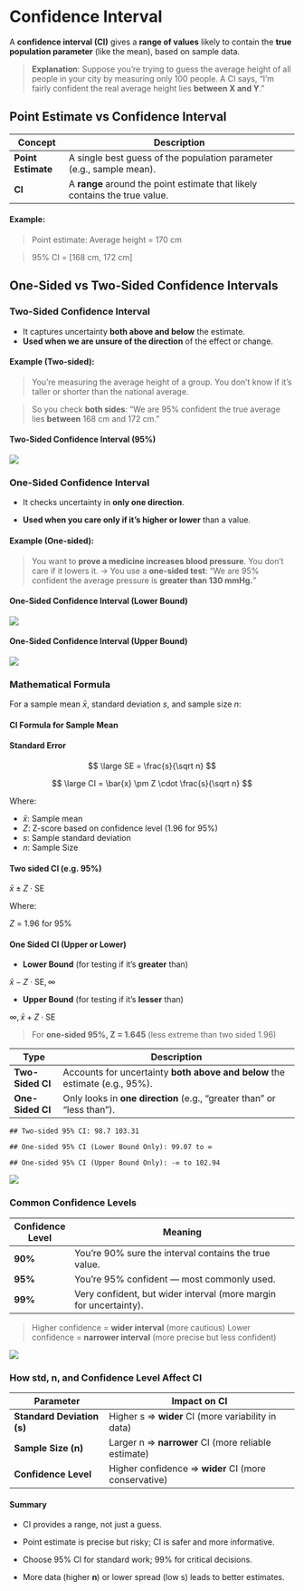 <script type="text/javascript" async
    src="https://polyfill.io/v3/polyfill.min.js?features=es6">
</script>
<script type="text/javascript" async
    src="https://cdnjs.cloudflare.com/ajax/libs/mathjax/3.2.0/es5/tex-mml-chtml.js">
</script>

# Confidence Interval

A **confidence interval (CI)** gives a **range of values** likely to
contain the **true population parameter** (like the mean), based on
sample data.

> **Explanation**: Suppose you’re trying to guess the average height of
> all people in your city by measuring only 100 people. A CI says, “I’m
> fairly confident the real average height lies **between X and Y**.”

## Point Estimate vs Confidence Interval

<table>
<colgroup>
<col style="width: 19%" />
<col style="width: 80%" />
</colgroup>
<thead>
<tr>
<th>Concept</th>
<th>Description</th>
</tr>
</thead>
<tbody>
<tr>
<td><strong>Point Estimate</strong></td>
<td>A single best guess of the population parameter (e.g., sample
mean).</td>
</tr>
<tr>
<td><strong>CI</strong></td>
<td>A <strong>range</strong> around the point estimate that likely
contains the true value.</td>
</tr>
</tbody>
</table>

#### Example:

> Point estimate: Average height = 170 cm

> 95% CI = \[168 cm, 172 cm\]

## One-Sided vs Two-Sided Confidence Intervals

### Two-Sided Confidence Interval

-   It captures uncertainty **both above and below** the estimate.
-   **Used when we are unsure of the direction** of the effect or
    change.

#### Example (Two-sided):

> You’re measuring the average height of a group. You don’t know if it’s
> taller or shorter than the national average.

> So you check **both sides**: “We are 95% confident the true average
> lies **between** 168 cm and 172 cm.”

#### Two-Sided Confidence Interval (95%)

![](Confidence-Interval_files/figure-markdown_strict/unnamed-chunk-1-1.png)

### One-Sided Confidence Interval

-   It checks uncertainty in **only one direction**.

-   **Used when you care only if it’s higher or lower** than a value.

#### Example (One-sided):

> You want to **prove a medicine increases blood pressure**. You don’t
> care if it lowers it. → You use a **one-sided test**: “We are 95%
> confident the average pressure is **greater than 130 mmHg.**”

#### One-Sided Confidence Interval (Lower Bound)

![](Confidence-Interval_files/figure-markdown_strict/unnamed-chunk-2-1.png)

#### One-Sided Confidence Interval (Upper Bound)

![](Confidence-Interval_files/figure-markdown_strict/unnamed-chunk-3-1.png)

### Mathematical Formula

For a sample mean *x̄*, standard deviation *s*, and sample size *n*:

#### CI Formula for Sample Mean

#### Standard Error

$$
\large SE = \frac{s}{\sqrt n}
$$

$$
\large CI = \bar{x} \pm  Z \cdot \frac{s}{\sqrt n}
$$

Where:

-   *x̄*: Sample mean
-   *Z*: Z-score based on confidence level (1.96 for 95%)
-   *s*: Sample standard deviation
-   *n*: Sample Size

#### Two sided CI (e.g. 95%)

*x̄* ± *Z* ⋅ SE

Where:

*Z* = 1.96 for 95%

#### One Sided CI (Upper or Lower)

-   **Lower Bound** (for testing if it’s **greater** than)

*x̄* − *Z* ⋅ SE, ∞

-   **Upper Bound** (for testing if it’s **lesser** than)

∞, *x̄* + *Z* ⋅ SE

> For **one-sided 95%, Z = 1.645** (less extreme than two sided 1.96)

<table>
<colgroup>
<col style="width: 17%" />
<col style="width: 82%" />
</colgroup>
<thead>
<tr>
<th>Type</th>
<th>Description</th>
</tr>
</thead>
<tbody>
<tr>
<td><strong>Two-Sided CI</strong></td>
<td>Accounts for uncertainty <strong>both above and below</strong> the
estimate (e.g., 95%).</td>
</tr>
<tr>
<td><strong>One-Sided CI</strong></td>
<td>Only looks in <strong>one direction</strong> (e.g., “greater than”
or “less than”).</td>
</tr>
</tbody>
</table>

    ## Two-sided 95% CI: 98.7 103.31

    ## One-sided 95% CI (Lower Bound Only): 99.07 to ∞

    ## One-sided 95% CI (Upper Bound Only): -∞ to 102.94

![](Confidence-Interval_files/figure-markdown_strict/unnamed-chunk-4-1.png)

### Common Confidence Levels

<table>
<colgroup>
<col style="width: 19%" />
<col style="width: 80%" />
</colgroup>
<thead>
<tr>
<th>Confidence Level</th>
<th>Meaning</th>
</tr>
</thead>
<tbody>
<tr>
<td><strong>90%</strong></td>
<td>You’re 90% sure the interval contains the true value.</td>
</tr>
<tr>
<td><strong>95%</strong></td>
<td>You’re 95% confident — most commonly used.</td>
</tr>
<tr>
<td><strong>99%</strong></td>
<td>Very confident, but wider interval (more margin for
uncertainty).</td>
</tr>
</tbody>
</table>

> Higher confidence = **wider interval** (more cautious) Lower
> confidence = **narrower interval** (more precise but less confident)

![](Confidence-Interval_files/figure-markdown_strict/unnamed-chunk-5-1.png)

### How std, n, and Confidence Level Affect CI

<table>
<colgroup>
<col style="width: 33%" />
<col style="width: 66%" />
</colgroup>
<thead>
<tr>
<th>Parameter</th>
<th>Impact on CI</th>
</tr>
</thead>
<tbody>
<tr>
<td><strong>Standard Deviation (s)</strong></td>
<td>Higher s ⇒ <strong>wider</strong> CI (more variability in data)</td>
</tr>
<tr>
<td><strong>Sample Size (n)</strong></td>
<td>Larger n ⇒ <strong>narrower</strong> CI (more reliable
estimate)</td>
</tr>
<tr>
<td><strong>Confidence Level</strong></td>
<td>Higher confidence ⇒ <strong>wider</strong> CI (more
conservative)</td>
</tr>
</tbody>
</table>

#### Summary

-   CI provides a range, not just a guess.

-   Point estimate is precise but risky; CI is safer and more
    informative.

-   Choose 95% CI for standard work; 99% for critical decisions.

-   More data (higher **n**) or lower spread (low s) leads to better
    estimates.

